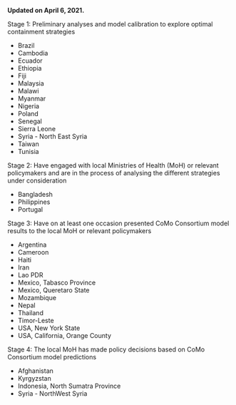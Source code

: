 **Updated on April 6, 2021.**

Stage 1: Preliminary analyses and model calibration to explore optimal containment strategies

* Brazil
* Cambodia
* Ecuador 
* Ethiopia
* Fiji
* Malaysia
* Malawi
* Myanmar
* Nigeria
* Poland
* Senegal
* Sierra Leone
* Syria - North East Syria
* Taiwan
* Tunisia


Stage 2: Have engaged with local Ministries of Health (MoH) or relevant policymakers and are in the process of analysing the different strategies under consideration

* Bangladesh
* Philippines 
* Portugal

Stage 3: Have on at least one occasion presented CoMo Consortium model results to the local MoH or relevant policymakers

* Argentina
* Cameroon
* Haiti
* Iran
* Lao PDR
* Mexico, Tabasco Province
* Mexico, Queretaro State
* Mozambique
* Nepal
* Thailand
* Timor-Leste
* USA, New York State
* USA, California, Orange County

Stage 4: The local MoH has made policy decisions based on CoMo Consortium model predictions

* Afghanistan
* Kyrgyzstan
* Indonesia, North Sumatra Province
* Syria - NorthWest Syria
